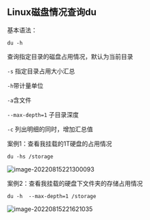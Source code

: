 ## Linux磁盘情况查询du

基本语法：

`du -h`

查询指定目录的磁盘占用情况，默认为当前目录

`-s` 指定目录占用大小汇总

`-h`带计量单位

`-a`含文件

`--max-depth=1` 子目录深度

`-c` 列出明细的同时，增加汇总值



案例1：查看我挂载的1T硬盘的占用情况

`du -hs /storage`

![image-20220815221300093](https://static.meowrain.cn/i/2022/08/15/10lban3-3.png)

案例2：查看我挂载的硬盘下文件夹的存储占用情况

`du -h  --max-depth=1 /storage`

![image-20220815221621035](https://static.meowrain.cn/i/2022/08/15/10ngpv1-3.png)